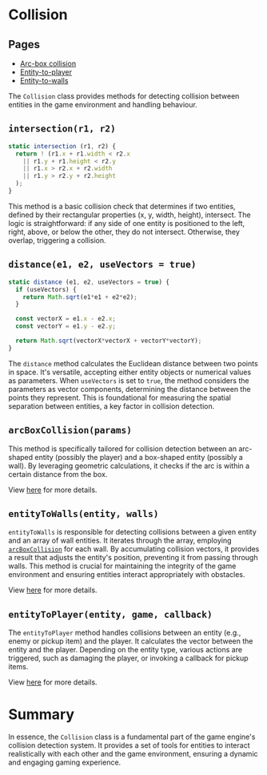 # Collision

## Pages

* [Arc-box collision](./arc-box-collision.md)
* [Entity-to-player](./entity-to-player.md)
* [Entity-to-walls](./entity-to-walls.md)


The `Collision` class provides methods for detecting collision between entities in the game environment and handling behaviour.

## `intersection(r1, r2)`

```js
static intersection (r1, r2) {
  return ! (r1.x + r1.width < r2.x
    || r1.y + r1.height < r2.y
    || r1.x > r2.x + r2.width
    || r1.y > r2.y + r2.height
  );
}
```

This method is a basic collision check that determines if two entities, defined by their rectangular properties (x, y, width, height), intersect. The logic is straightforward: if any side of one entity is positioned to the left, right, above, or below the other, they do not intersect. Otherwise, they overlap, triggering a collision.

## `distance(e1, e2, useVectors = true)`

```js
static distance (e1, e2, useVectors = true) {
  if (useVectors) {
    return Math.sqrt(e1*e1 + e2*e2);
  }

  const vectorX = e1.x - e2.x;
  const vectorY = e1.y - e2.y;

  return Math.sqrt(vectorX*vectorX + vectorY*vectorY);
}
```

The `distance` method calculates the Euclidean distance between two points in space. It's versatile, accepting either entity objects or numerical values as parameters. When `useVectors` is set to `true`, the method considers the parameters as vector components, determining the distance between the points they represent. This is foundational for measuring the spatial separation between entities, a key factor in collision detection.

## `arcBoxCollision(params)`

This method is specifically tailored for collision detection between an arc-shaped entity (possibly the player) and a box-shaped entity (possibly a wall). By leveraging geometric calculations, it checks if the arc is within a certain distance from the box.

View [here](arc-box-collision.md) for more details.

## `entityToWalls(entity, walls)`

`entityToWalls` is responsible for detecting collisions between a given entity and an array of wall entities. It iterates through the array, employing [`arcBoxCollision`](arc-box-collision.md) for each wall. By accumulating collision vectors, it provides a result that adjusts the entity's position, preventing it from passing through walls. This method is crucial for maintaining the integrity of the game environment and ensuring entities interact appropriately with obstacles.

View [here](entity-to-walls.md) for more details.

## `entityToPlayer(entity, game, callback)`

The `entityToPlayer` method handles collisions between an entity (e.g., enemy or pickup item) and the player. It calculates the vector between the entity and the player. Depending on the entity type, various actions are triggered, such as damaging the player, or invoking a callback for pickup items.

View [here](entity-to-player.md) for more details.

# Summary
In essence, the `Collision` class is a fundamental part of the game engine's collision detection system. It provides a set of tools for entities to interact realistically with each other and the game environment, ensuring a dynamic and engaging gaming experience.